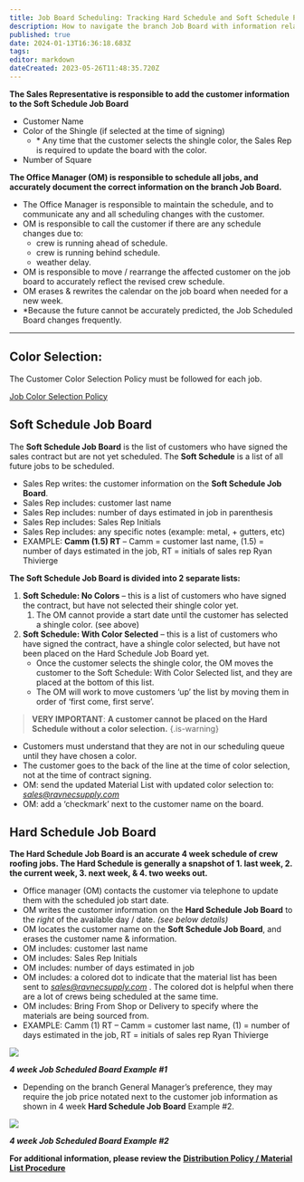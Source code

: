 ```yaml
---
title: Job Board Scheduling: Tracking Hard Schedule and Soft Schedule Procedure
description: How to navigate the branch Job Board with information relating to scheduling the customer’s job, number of days, color selection, materials, and other valuable information.
published: true
date: 2024-01-13T16:36:18.683Z
tags: 
editor: markdown
dateCreated: 2023-05-26T11:48:35.720Z
---
```


**The Sales Representative is responsible to add the customer information to the Soft Schedule Job Board**


-   Customer Name
-   Color of the Shingle (if selected at the time of signing)
    -   \* Any time that the customer selects the shingle color, the Sales Rep is required to update the board with the color.
-   Number of Square

**The Office Manager (OM) is responsible to schedule all jobs, and accurately document the correct information on the branch Job Board.**

-   The Office Manager is responsible to maintain the schedule, and to communicate any and all scheduling changes with the customer.
-   OM is responsible to call the customer if there are any schedule changes due to:
    -   crew is running ahead of schedule.
    -   crew is running behind schedule.
    -   weather delay.
-   OM is responsible to move / rearrange the affected customer on the job board to accurately reflect the revised crew schedule.
-   OM erases & rewrites the calendar on the job board when needed for a new week.
-   \*Because the future cannot be accurately predicted, the Job Scheduled Board changes frequently.

---

## **Color Selection:**

The Customer Color Selection Policy must be followed for each job.

[Job Color Selection Policy](/i/19)

## Soft Schedule Job Board

The **Soft Schedule Job Board** is the list of customers who have signed the sales contract but are not yet scheduled. The **Soft Schedule** is a list of all future jobs to be scheduled.

-   Sales Rep writes: the customer information on the **Soft Schedule Job Board**.
-   Sales Rep includes: customer last name
-   Sales Rep includes: number of days estimated in job in parenthesis
-   Sales Rep includes: Sales Rep Initials
-   Sales Rep includes: any specific notes (example: metal, + gutters, etc)
-   EXAMPLE: **Camm (1.5) RT** – Camm = customer last name, (1.5) = number of days estimated in the job, RT = initials of sales rep Ryan Thivierge


**The Soft Schedule Job Board is divided into 2 separate lists:**

1.  **Soft Schedule: No Colors** – this is a list of customers who have signed the contract, but have not selected their shingle color yet.
    1.  The OM cannot provide a start date until the customer has selected a shingle color. (see above)
2.  **Soft Schedule: With Color Selected** – this is a list of customers who have signed the contract, have a shingle color selected, but have not been placed on the Hard Schedule Job Board yet.
    -   Once the customer selects the shingle color, the OM moves the customer to the Soft Schedule: With Color Selected list, and they are placed at the bottom of this list.
    -   The OM will work to move customers ‘up’ the list by moving them in order of ‘first come, first serve’.

> **VERY IMPORTANT**: **A customer cannot be placed on the Hard Schedule without a color selection.**
{.is-warning}


-   Customers must understand that they are not in our scheduling queue until they have chosen a color.
-   The customer goes to the back of the line at the time of color selection, not at the time of contract signing.
-   OM: send the updated Material List with updated color selection to: [_sales@ravnecsupply.com_](mailto:sales@ravnecsupply.com)
-   OM: add a ‘checkmark’ next to the customer name on the board.

## Hard Schedule Job Board

**The Hard Schedule Job Board is an accurate 4 week schedule of crew roofing jobs. The Hard Schedule is generally a snapshot of 1. last week, 2. the current week, 3. next week, & 4. two weeks out.**

-   Office manager (OM) contacts the customer via telephone to update them with the scheduled job start date.
-   OM writes the customer information on the **Hard Schedule Job Board** to the *right* of the available day / date. *(see below details)*
-   OM locates the customer name on the **Soft Schedule Job Board**, and erases the customer name & information.
-   OM includes: customer last name
-   OM includes: Sales Rep Initials
-   OM includes: number of days estimated in job
-   OM includes: a colored dot to indicate that the material list has been sent to [_sales@ravnecsupply.com_](mailto:sales@ravnecsupply.com) . The colored dot is helpful when there are a lot of crews being scheduled at the same time.
-   OM includes: Bring From Shop or Delivery to specify where the materials are being sourced from.
-   EXAMPLE: Camm (1) RT – Camm = customer last name, (1) = number of days estimated in the job, RT = initials of sales rep Ryan Thivierge

![](https://wiki.cenvarroofing.com/wp-content/uploads/2020/09/image-6.png)

***4 week Job Scheduled Board Example #1***

-   Depending on the branch General Manager’s preference, they may require the job price notated next to the customer job information as shown in 4 week **Hard Schedule Job Board** Example #2.

![](https://wiki.cenvarroofing.com/wp-content/uploads/2020/09/image-7.png)

***4 week Job Scheduled Board Example #2***

**For additional information, please review the** [**Distribution Policy / Material List Procedure**](https://wiki.cenvarroofing.com/i/150)